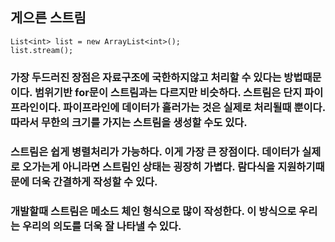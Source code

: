 <h2>게으른 스트림</h2>

```
List<int> list = new ArrayList<int>();
list.stream();
```
<h3>가장 두드러진 장점은 자료구조에 국한하지않고 처리할 수 있다는 방법때문이다. 범위기반 for문이 스트림과는 다르지만 비슷하다. 스트림은 단지 파이프라인이다. 파이프라인에 데이터가 흘러가는 것은 실제로 처리될때 뿐이다. 따라서 무한의 크기를 가지는 스트림을 생성할 수도 있다.</h3>
<h3>스트림은 쉽게 병렬처리가 가능하다. 이게 가장 큰 장점이다. 데이터가 실제로 오가는게 아니라면 스트림인 상태는 굉장히 가볍다. 람다식을 지원하기때문에 더욱 간결하게 작성할 수 있다.</h3>
<h3>개발할때 스트림은 메소드 체인 형식으로 많이 작성한다. 이 방식으로 우리는 우리의 의도를 더욱 잘 나타낼 수 있다.</h3>